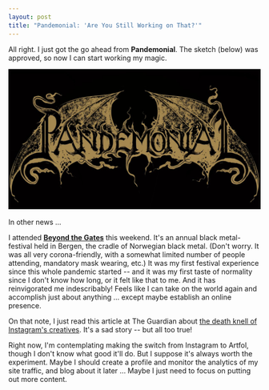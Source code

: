 ```yaml
---
layout: post
title: "Pandemonial: 'Are You Still Working on That?'"
---
```


All right. I just got the go ahead from **Pandemonial**. The sketch (below) was approved, so now I can start working my magic.

![Pandemonial](..\assets\img\blog\pandwings.jpg)

In other news ...

I attended <a href="https://www.facebook.com/beyondthegatesbergen" target="_blank" rel="noopener"><span>**Beyond the Gates**</span></a> this weekend. It's an annual black metal-festival held in Bergen, the cradle of Norwegian black metal. (Don't worry. It was all very corona-friendly, with a somewhat limited number of people attending, mandatory mask wearing, etc.) It was my first festival experience since this whole pandemic started -- and it was my first taste of normality since I don't know how long, or it felt like that to me. And it has reinvigorated me indescribably! Feels like I can take on the world again and accomplish just about anything ... except maybe establish an online presence. 


On that note, I just read this article at The Guardian about <a href="https://www.theguardian.com/technology/2021/aug/08/instagram-artists-leaving-social-media-tiktok-shopping" target="_blank" rel="noopener"><span>the death knell of Instagram's creatives</span></a>. It's a sad story -- but all too true!  

Right now, I'm contemplating making the switch from Instagram to Artfol, though I don't know what good it'll do. But I suppose it's always worth the experiment. Maybe I should create a profile and monitor the analytics of my site traffic, and blog about it later ... Maybe I just need to focus on putting out more content. 

